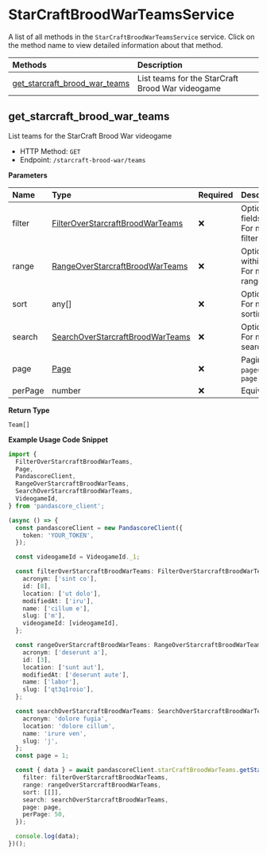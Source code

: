 # StarCraftBroodWarTeamsService

A list of all methods in the `StarCraftBroodWarTeamsService` service. Click on the method name to view detailed information about that method.

| Methods                                                         | Description                                      |
| :-------------------------------------------------------------- | :----------------------------------------------- |
| [get_starcraft_brood_war_teams](#get_starcraft_brood_war_teams) | List teams for the StarCraft Brood War videogame |

## get_starcraft_brood_war_teams

List teams for the StarCraft Brood War videogame

- HTTP Method: `GET`
- Endpoint: `/starcraft-brood-war/teams`

**Parameters**

| Name    | Type                                                                              | Required | Description                                                                                                                                         |
| :------ | :-------------------------------------------------------------------------------- | :------- | :-------------------------------------------------------------------------------------------------------------------------------------------------- |
| filter  | [FilterOverStarcraftBroodWarTeams](../models/FilterOverStarcraftBroodWarTeams.md) | ❌       | Options to filter results. String fields are case sensitive <br/>For more information on filtering, see [docs](/docs/filtering-and-sorting#filter). |
| range   | [RangeOverStarcraftBroodWarTeams](../models/RangeOverStarcraftBroodWarTeams.md)   | ❌       | Options to select results within ranges <br/>For more information on ranges, see [docs](/docs/filtering-and-sorting#range).                         |
| sort    | any[]                                                                             | ❌       | Options to sort results <br/>For more information on sorting, see [docs](/docs/filtering-and-sorting#sort).                                         |
| search  | [SearchOverStarcraftBroodWarTeams](../models/SearchOverStarcraftBroodWarTeams.md) | ❌       | Options to search results <br/>For more information on searching, see [docs](/docs/filtering-and-sorting#search).                                   |
| page    | [Page](../models/Page.md)                                                         | ❌       | Pagination in the form of `page=2` or `page[size]=30&page[number]=2`                                                                                |
| perPage | number                                                                            | ❌       | Equivalent to `page[size]`                                                                                                                          |

**Return Type**

`Team[]`

**Example Usage Code Snippet**

```typescript
import {
  FilterOverStarcraftBroodWarTeams,
  Page,
  PandascoreClient,
  RangeOverStarcraftBroodWarTeams,
  SearchOverStarcraftBroodWarTeams,
  VideogameId,
} from 'pandascore_client';

(async () => {
  const pandascoreClient = new PandascoreClient({
    token: 'YOUR_TOKEN',
  });

  const videogameId = VideogameId._1;

  const filterOverStarcraftBroodWarTeams: FilterOverStarcraftBroodWarTeams = {
    acronym: ['sint co'],
    id: [8],
    location: ['ut dolo'],
    modifiedAt: ['iru'],
    name: ['cillum e'],
    slug: ['m'],
    videogameId: [videogameId],
  };

  const rangeOverStarcraftBroodWarTeams: RangeOverStarcraftBroodWarTeams = {
    acronym: ['deserunt a'],
    id: [3],
    location: ['sunt aut'],
    modifiedAt: ['deserunt aute'],
    name: ['labor'],
    slug: ['qt3q1roio'],
  };

  const searchOverStarcraftBroodWarTeams: SearchOverStarcraftBroodWarTeams = {
    acronym: 'dolore fugia',
    location: 'dolore cillum',
    name: 'irure ven',
    slug: 'j',
  };
  const page = 1;

  const { data } = await pandascoreClient.starCraftBroodWarTeams.getStarcraftBroodWarTeams({
    filter: filterOverStarcraftBroodWarTeams,
    range: rangeOverStarcraftBroodWarTeams,
    sort: [[]],
    search: searchOverStarcraftBroodWarTeams,
    page: page,
    perPage: 50,
  });

  console.log(data);
})();
```

<!-- This file was generated by liblab | https://liblab.com/ -->
